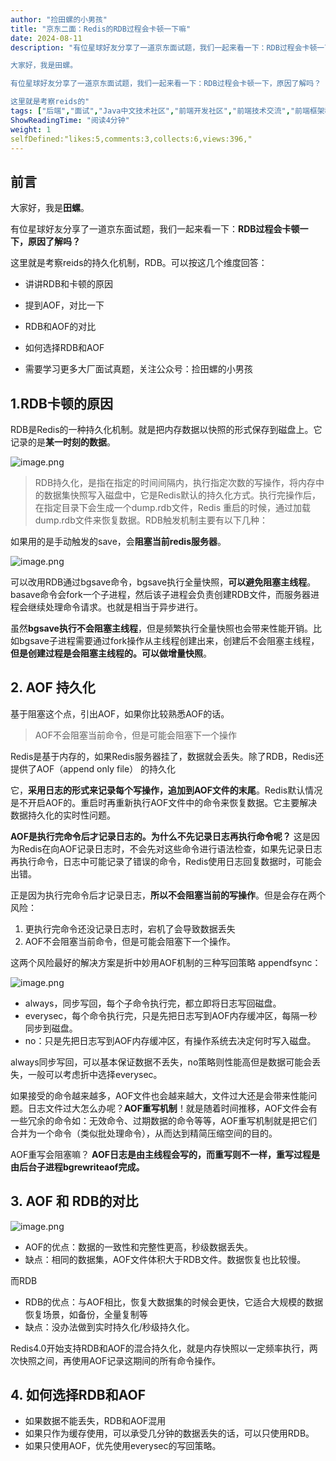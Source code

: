 ```yaml
---
author: "捡田螺的小男孩"
title: "京东二面：Redis的RDB过程会卡顿一下嘛"
date: 2024-08-11
description: "有位星球好友分享了一道京东面试题，我们一起来看一下：RDB过程会卡顿一下，原因了解吗？ 这里就是考察reids的持久化机制，RDB。可以按这几个维度回答： 讲讲RDB和卡顿的 前言

大家好，我是田螺。

有位星球好友分享了一道京东面试题，我们一起来看一下：RDB过程会卡顿一下，原因了解吗？

这里就是考察reids的"
tags: ["后端","面试","Java中文技术社区","前端开发社区","前端技术交流","前端框架教程","JavaScript 学习资源","CSS 技巧与最佳实践","HTML5 最新动态","前端工程师职业发展","开源前端项目","前端技术趋势"]
ShowReadingTime: "阅读4分钟"
weight: 1
selfDefined:"likes:5,comments:3,collects:6,views:396,"
---
```

前言
--

大家好，我是**田螺**。

有位星球好友分享了一道京东面试题，我们一起来看一下：**RDB过程会卡顿一下，原因了解吗？**

这里就是考察reids的持久化机制，RDB。可以按这几个维度回答：

*   讲讲RDB和卡顿的原因
    
*   提到AOF，对比一下
    
*   RDB和AOF的对比
    
*   如何选择RDB和AOF
    
*   需要学习更多大厂面试真题，关注公众号：捡田螺的小男孩
    

1.RDB卡顿的原因
----------

RDB是Redis的一种持久化机制。就是把内存数据以快照的形式保存到磁盘上。它记录的是**某一时刻的数据**。

![image.png](/images/jueJin/fac6a071b0a745c.png)

> RDB持久化，是指在指定的时间间隔内，执行指定次数的写操作，将内存中的数据集快照写入磁盘中，它是Redis默认的持久化方式。执行完操作后，在指定目录下会生成一个dump.rdb文件，Redis 重启的时候，通过加载dump.rdb文件来恢复数据。RDB触发机制主要有以下几种：

如果用的是手动触发的save，会**阻塞当前redis服务器**。

![image.png](/images/jueJin/2e71894ff4794e5.png)

可以改用RDB通过bgsave命令，bgsave执行全量快照，**可以避免阻塞主线程**。basave命令会fork一个子进程，然后该子进程会负责创建RDB文件，而服务器进程会继续处理命令请求。也就是相当于异步进行。

虽然**bgsave执行不会阻塞主线程**，但是频繁执行全量快照也会带来性能开销。比如bgsave子进程需要通过fork操作从主线程创建出来，创建后不会阻塞主线程，**但是创建过程是会阻塞主线程的。可以做增量快照**。

2\. AOF 持久化
-----------

基于阻塞这个点，引出AOF，如果你比较熟悉AOF的话。

> AOF不会阻塞当前命令，但是可能会阻塞下一个操作

Redis是基于内存的，如果Redis服务器挂了，数据就会丢失。除了RDB，Redis还提供了AOF（append only file） 的持久化

它，**采用日志的形式来记录每个写操作，追加到AOF文件的末尾**。Redis默认情况是不开启AOF的。重启时再重新执行AOF文件中的命令来恢复数据。它主要解决数据持久化的实时性问题。

**AOF是执行完命令后才记录日志的。为什么不先记录日志再执行命令呢？** 这是因为Redis在向AOF记录日志时，不会先对这些命令进行语法检查，如果先记录日志再执行命令，日志中可能记录了错误的命令，Redis使用日志回复数据时，可能会出错。

正是因为执行完命令后才记录日志，**所以不会阻塞当前的写操作**。但是会存在两个风险：

1.  更执行完命令还没记录日志时，宕机了会导致数据丢失
2.  AOF不会阻塞当前命令，但是可能会阻塞下一个操作。

这两个风险最好的解决方案是折中妙用AOF机制的三种写回策略 appendfsync：

![image.png](/images/jueJin/77c667d84ce4458.png)

*   always，同步写回，每个子命令执行完，都立即将日志写回磁盘。
*   everysec，每个命令执行完，只是先把日志写到AOF内存缓冲区，每隔一秒同步到磁盘。
*   no：只是先把日志写到AOF内存缓冲区，有操作系统去决定何时写入磁盘。

always同步写回，可以基本保证数据不丢失，no策略则性能高但是数据可能会丢失，一般可以考虑折中选择everysec。

如果接受的命令越来越多，AOF文件也会越来越大，文件过大还是会带来性能问题。日志文件过大怎么办呢？**AOF重写机制**！就是随着时间推移，AOF文件会有一些冗余的命令如：无效命令、过期数据的命令等等，AOF重写机制就是把它们合并为一个命令（类似批处理命令），从而达到精简压缩空间的目的。

AOF重写会阻塞嘛？ **AOF日志是由主线程会写的，而重写则不一样，重写过程是由后台子进程bgrewriteaof完成。**

3\. AOF 和 RDB的对比
----------------

![image.png](/images/jueJin/2f83a54b1a604bb.png)

*   AOF的优点：数据的一致性和完整性更高，秒级数据丢失。
*   缺点：相同的数据集，AOF文件体积大于RDB文件。数据恢复也比较慢。

而RDB

*   RDB的优点：与AOF相比，恢复大数据集的时候会更快，它适合大规模的数据恢复场景，如备份，全量复制等
*   缺点：没办法做到实时持久化/秒级持久化。

Redis4.0开始支持RDB和AOF的混合持久化，就是内存快照以一定频率执行，两次快照之间，再使用AOF记录这期间的所有命令操作。

4\. 如何选择RDB和AOF
---------------

*   如果数据不能丢失，RDB和AOF混用
*   如果只作为缓存使用，可以承受几分钟的数据丢失的话，可以只使用RDB。
*   如果只使用AOF，优先使用everysec的写回策略。